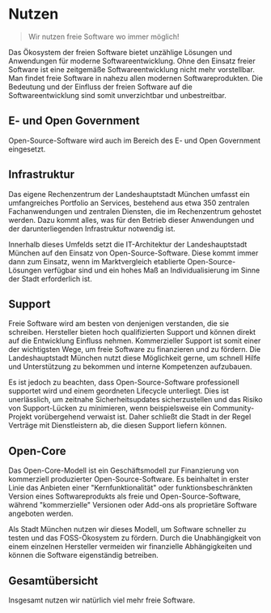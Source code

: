 
<script setup>
import TagTile from "../.vitepress/components/TagTile.vue";
import TagList from "../.vitepress/components/TagList.vue";
import TagFilter from "../.vitepress/components/TagFilter.vue";
import { ref } from 'vue';

const selectedFilters = ref(['foss'])
</script>


# Nutzen

> Wir nutzen freie Software wo immer möglich!  

Das Ökosystem der freien Software bietet unzählige Lösungen und Anwendungen für moderne Softwareentwicklung.
Ohne den Einsatz freier Software ist eine zeitgemäße Softwareentwicklung nicht mehr vorstellbar.
Man findet freie Software in nahezu allen modernen Softwareprodukten.
Die Bedeutung und der Einfluss der freien Software auf die Softwareentwicklung sind somit unverzichtbar und unbestreitbar.

## E- und Open Government

Open-Source-Software wird auch im Bereich des E- und Open Government eingesetzt.

<TagTile :tag-names="['opengovernment']" />

## Infrastruktur

Das eigene Rechenzentrum der Landeshauptstadt München umfasst ein umfangreiches Portfolio an Services, bestehend aus etwa 350 zentralen Fachanwendungen und zentralen Diensten, die im Rechenzentrum gehostet werden.
Dazu kommt alles, was für den Betrieb dieser Anwendungen und der darunterliegenden Infrastruktur notwendig ist.

Innerhalb dieses Umfelds setzt die IT-Architektur der Landeshauptstadt München auf den Einsatz von Open-Source-Software.
Diese kommt immer dann zum Einsatz, wenn im Marktvergleich etablierte Open-Source-Lösungen verfügbar sind und ein hohes Maß an Individualisierung im Sinne der Stadt erforderlich ist.

<TagTile :tag-names="['infrastruktur']" />


## Support

Freie Software wird am besten von denjenigen verstanden, die sie schreiben.
Hersteller bieten hoch qualifizierten Support und können direkt auf die Entwicklung Einfluss nehmen.
Kommerzieller Support ist somit einer der wichtigsten Wege, um freie Software zu finanzieren und zu fördern.
Die Landeshauptstadt München nutzt diese Möglichkeit gerne, um schnell Hilfe und Unterstützung zu bekommen und interne Kompetenzen aufzubauen.

Es ist jedoch zu beachten, dass Open-Source-Software professionell supportet wird und einem geordneten Lifecycle unterliegt.
Dies ist unerlässlich, um zeitnahe Sicherheitsupdates sicherzustellen und das Risiko von Support-Lücken zu minimieren, wenn beispielsweise ein Community-Projekt vorübergehend verwaist ist.
Daher schließt die Stadt in der Regel Verträge mit Dienstleistern ab, die diesen Support liefern können.

<TagTile :tag-names="['support']" />

## Open-Core

Das Open-Core-Modell ist ein Geschäftsmodell zur Finanzierung von kommerziell produzierter Open-Source-Software.
Es beinhaltet in erster Linie das Anbieten einer "Kernfunktionalität" oder funktionsbeschränkten Version eines Softwareprodukts als freie und Open-Source-Software, während "kommerzielle" Versionen oder Add-ons als proprietäre Software angeboten werden.

Als Stadt München nutzen wir dieses Modell, um Software schneller zu testen und das FOSS-Ökosystem zu fördern.
Durch die Unabhängigkeit von einem einzelnen Hersteller vermeiden wir finanzielle Abhängigkeiten und können die Software eigenständig betreiben.

<TagTile :tag-names="['opencore']" />


## Gesamtübersicht

Insgesamt nutzen wir natürlich viel mehr freie Software.

<ClientOnly>

<TagFilter
v-model="selectedFilters"
/>

<TagTile
:tag-names="selectedFilters"
show-tags
/>

</ClientOnly>
